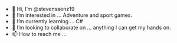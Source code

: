 - 👋 Hi, I’m @stevensaenz19
- 👀 I’m interested in ... Adventure and sport games. 
- 🌱 I’m currently learning ... C#
- 💞️ I’m looking to collaborate on ... anything I can get my hands on.
- 📫 How to reach me ... 

<!---
stevensaenz19/stevensaenz19 is a ✨ special ✨ repository because its `README.md` (this file) appears on your GitHub profile.
You can click the Preview link to take a look at your changes.
--->
